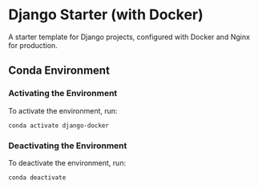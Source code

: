 # Django Starter (with Docker)

A starter template for Django projects, configured with Docker and Nginx for production.

## Conda Environment

### Activating the Environment

To activate the environment, run:

```shell
conda activate django-docker
```

### Deactivating the Environment

To deactivate the environment, run:

```shell
conda deactivate
```
